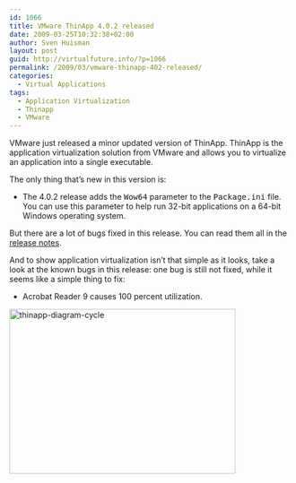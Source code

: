 ```yaml
---
id: 1066
title: VMware ThinApp 4.0.2 released
date: 2009-03-25T10:32:38+02:00
author: Sven Huisman
layout: post
guid: http://virtualfuture.info/?p=1066
permalink: /2009/03/vmware-thinapp-402-released/
categories:
  - Virtual Applications
tags:
  - Application Virtualization
  - Thinapp
  - VMware
---
```

<p style="TEXT-ALIGN: left">
  VMware just released a minor updated version of ThinApp. ThinApp is the application virtualization solution from VMware and allows you to virtualize an application into a single executable.
</p>

<p style="TEXT-ALIGN: left">
  The only thing that&#8217;s new in this version is:
</p>

<ul style="TEXT-ALIGN: left">
  <li>
    The 4.0.2 release adds the <tt>Wow64</tt> parameter to the <tt>Package.ini</tt> file. You can use this parameter to help run 32-bit applications on a 64-bit Windows operating system.
  </li>
</ul>

<p style="TEXT-ALIGN: left">
  But there are a lot of bugs fixed in this release. You can read them all in the <a title="ThinApp 4.0.2" href="http://www.vmware.com/support/thinapp4/doc/releasenotes_thinapp402.html" target="_blank">release notes</a>.
</p>

<p style="TEXT-ALIGN: left">
  And to show application virtualization isn&#8217;t that simple as it looks, take a look at the known bugs in this release: one bug is still not fixed, while it seems like a simple thing to fix:
</p>

<ul style="TEXT-ALIGN: left">
  <li>
    Acrobat Reader 9 causes 100 percent utilization.
  </li>
</ul>

<img class="size-full wp-image-1068 aligncenter" title="thinapp-diagram-cycle" src="https://svenhuisman.com/wp-content/uploads/2009/03/thinapp-diagram-cycle.gif" alt="thinapp-diagram-cycle" width="403" height="294" />